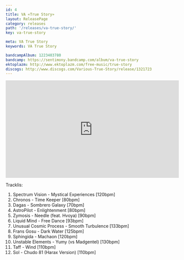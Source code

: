 ```yaml
---
id: 4
title: VA «True Story»
layout: ReleasePage
category: releases
path: '/releases/va-true-story/'
key: va-true-story

meta: VA True Story
keywords: VA True Story

bandcampAlbum: 1223403780
bandcamp: https://sentimony.bandcamp.com/album/va-true-story
ektoplazm: http://www.ektoplazm.com/free-music/true-story
discogs: http://www.discogs.com/Various-True-Story/release/1321723
---
```


<iframe width="560" height="315" src="https://www.youtube.com/embed/videoseries?list=PLp2GaPnw5O3NvqIWcRclfziSECY_BT1Ez" frameborder="0" allowfullscreen></iframe>

Tracklis:

01. Spectrum Vision - Mystical Experiences [120bpm]
02. Chronos - Time Keeper [80bpm]
03. Dagas - Sombrero Galaxy [70bpm]
04. AstroPilot - Enlightenment [80bpm]
05. Zymosis - Needle (feat. Hvoya) [90bpm]
06. Liquid Mind - Free Dance [93bpm]
07. Unusual Cosmic Process - Smooth Turbulence [133bpm]
08. Frans Gosu - Dark Water [125bpm]
09. Sphingida - Machaon [120bpm]
10. Unstable Elements - Yumy (vs Madgentel) [130bpm]
11. Taff - Wind [110bpm]
12. Sol - Chudo 81 (Harax Version) [110bpm]
